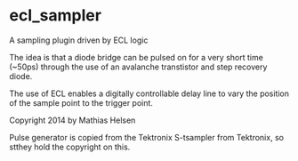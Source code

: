 ecl_sampler
===========

A sampling plugin driven by ECL logic

The idea is that a diode bridge can be pulsed on for a very short time (~50ps) through the use of 
an avalanche transtistor and step recovery diode. 


The use of ECL enables a digitally controllable delay line to vary  the position of the sample  point to the  trigger point.

Copyright 2014 by Mathias Helsen 

Pulse generator is copied from the Tektronix S-tsampler from Tektronix, so stthey hold the copyright on this.

